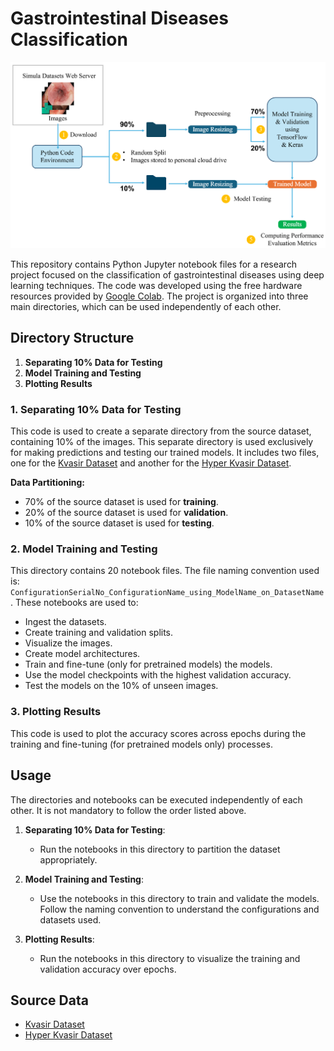 # Gastrointestinal Diseases Classification

![Worflow Figure](workflow-fig.png)

This repository contains Python Jupyter notebook files for a research project focused on the classification of gastrointestinal diseases using deep learning techniques. The code was developed using the free hardware resources provided by [Google Colab](https://colab.research.google.com/?hl=en-GB). The project is organized into three main directories, which can be used independently of each other.

## Directory Structure

1. **Separating 10% Data for Testing**
2. **Model Training and Testing**
3. **Plotting Results**

### 1. Separating 10% Data for Testing

This code is used to create a separate directory from the source dataset, containing 10% of the images. This separate directory is used exclusively for making predictions and testing our trained models. It includes two files, one for the [Kvasir Dataset](https://datasets.simula.no/kvasir/) and another for the [Hyper Kvasir Dataset](https://datasets.simula.no/hyper-kvasir/).

**Data Partitioning:**
- 70% of the source dataset is used for **training**.
- 20% of the source dataset is used for **validation**.
- 10% of the source dataset is used for **testing**.

### 2. Model Training and Testing

This directory contains 20 notebook files. The file naming convention used is: `ConfigurationSerialNo_ConfigurationName_using_ModelName_on_DatasetName`. These notebooks are used to:
- Ingest the datasets.
- Create training and validation splits.
- Visualize the images.
- Create model architectures.
- Train and fine-tune (only for pretrained models) the models.
- Use the model checkpoints with the highest validation accuracy.
- Test the models on the 10% of unseen images.

### 3. Plotting Results

This code is used to plot the accuracy scores across epochs during the training and fine-tuning (for pretrained models only) processes.

## Usage

The directories and notebooks can be executed independently of each other. It is not mandatory to follow the order listed above.

1. **Separating 10% Data for Testing**:
   - Run the notebooks in this directory to partition the dataset appropriately.
   
2. **Model Training and Testing**:
   - Use the notebooks in this directory to train and validate the models. Follow the naming convention to understand the configurations and datasets used.
   
3. **Plotting Results**:
   - Run the notebooks in this directory to visualize the training and validation accuracy over epochs.

## Source Data

- [Kvasir Dataset](https://datasets.simula.no/kvasir/)
- [Hyper Kvasir Dataset](https://datasets.simula.no/hyper-kvasir/)
